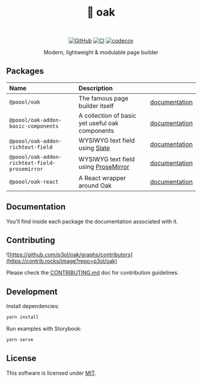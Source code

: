 <div align="center">

<h1>🌳 oak</h1>

<br />

[![GitHub](https://img.shields.io/github/license/p3ol/oak.svg)](https://github.com/p3ol/oak)
[![CI](https://github.com/p3ol/oak/workflows/CI/badge.svg)](https://github.com/p3ol/oak/actions)
[![codecov](https://codecov.io/gh/p3ol/oak/branch/master/graph/badge.svg)](https://codecov.io/gh/p3ol/oak)

<p>Modern, lightweight &amp; modulable page builder</p>
</div>

## Packages

| Name | Description | |
| :-- | :-- | :-- |
| `@poool/oak` | The famous page builder itself | [documentation](https://github.com/p3ol/oak/blob/master/packages/oak) |
| `@poool/oak-addon-basic-components` | A collection of basic yet useful oak components | [documentation](https://github.com/p3ol/oak/blob/master/packages/oak-addon-basic-components) |
| `@poool/oak-addon-richtext-field` | WYSIWYG text field using [Slate](https://github.com/ianstormtaylor/slate) | [documentation](https://github.com/p3ol/oak/blob/master/packages/oak-addon-richtext-field) |
| `@poool/oak-addon-richtext-field-prosemirror` | WYSIWYG text field using [ProseMirror](https://github.com/ProseMirror/prosemirror) | [documentation](https://github.com/p3ol/oak/blob/master/packages/oak-addon-richtext-field-prosemirror) |
| `@poool/oak-react` | A React wrapper around Oak | [documentation](https://github.com/p3ol/oak/blob/master/packages/oak-react) |

## Documentation

You'll find inside each package the documentation associated with it.

## Contributing

![https://github.com/p3ol/oak/graphs/contributors](https://contrib.rocks/image?repo=p3ol/oak)

Please check the [CONTRIBUTING.md](https://github.com/p3ol/oak/blob/master/CONTRIBUTING.md) doc for contribution guidelines.

## Development

Install dependencies:

```bash
yarn install
```

Run examples with Storybook:

```bash
yarn serve
```

## License

This software is licensed under [MIT](https://github.com/p3ol/oak/blob/master/LICENSE).
